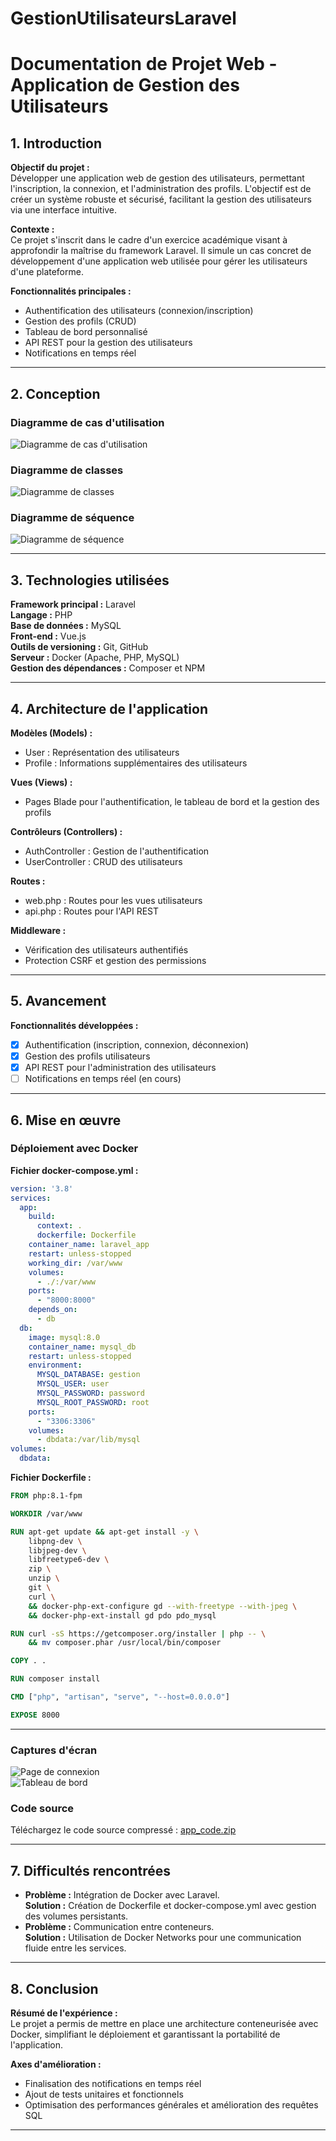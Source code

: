 
# GestionUtilisateursLaravel

# Documentation de Projet Web - Application de Gestion des Utilisateurs

## 1. Introduction

**Objectif du projet :**  
Développer une application web de gestion des utilisateurs, permettant l'inscription, la connexion, et l'administration des profils. L'objectif est de créer un système robuste et sécurisé, facilitant la gestion des utilisateurs via une interface intuitive.  

**Contexte :**  
Ce projet s'inscrit dans le cadre d'un exercice académique visant à approfondir la maîtrise du framework Laravel. Il simule un cas concret de développement d'une application web utilisée pour gérer les utilisateurs d'une plateforme.  

**Fonctionnalités principales :**  
- Authentification des utilisateurs (connexion/inscription)  
- Gestion des profils (CRUD)  
- Tableau de bord personnalisé  
- API REST pour la gestion des utilisateurs  
- Notifications en temps réel  

---

## 2. Conception

### Diagramme de cas d'utilisation
![Diagramme de cas d'utilisation](./diagrams/use_case.png)

### Diagramme de classes
![Diagramme de classes](./diagrams/class_diagram.png)

### Diagramme de séquence
![Diagramme de séquence](./diagrams/sequence_diagram.png)

---

## 3. Technologies utilisées

**Framework principal :** Laravel  
**Langage :** PHP  
**Base de données :** MySQL  
**Front-end :** Vue.js  
**Outils de versioning :** Git, GitHub  
**Serveur :** Docker (Apache, PHP, MySQL)  
**Gestion des dépendances :** Composer et NPM  

---

## 4. Architecture de l'application

**Modèles (Models) :**  
- User : Représentation des utilisateurs  
- Profile : Informations supplémentaires des utilisateurs  

**Vues (Views) :**  
- Pages Blade pour l'authentification, le tableau de bord et la gestion des profils  

**Contrôleurs (Controllers) :**  
- AuthController : Gestion de l'authentification  
- UserController : CRUD des utilisateurs  

**Routes :**  
- web.php : Routes pour les vues utilisateurs  
- api.php : Routes pour l'API REST  

**Middleware :**  
- Vérification des utilisateurs authentifiés  
- Protection CSRF et gestion des permissions  

---

## 5. Avancement

**Fonctionnalités développées :**  
- [x] Authentification (inscription, connexion, déconnexion)  
- [x] Gestion des profils utilisateurs  
- [x] API REST pour l'administration des utilisateurs  
- [ ] Notifications en temps réel (en cours)  

---

## 6. Mise en œuvre

### Déploiement avec Docker

**Fichier docker-compose.yml :**
```yaml
version: '3.8'
services:
  app:
    build: 
      context: .
      dockerfile: Dockerfile
    container_name: laravel_app
    restart: unless-stopped
    working_dir: /var/www
    volumes:
      - ./:/var/www
    ports:
      - "8000:8000"
    depends_on:
      - db
  db:
    image: mysql:8.0
    container_name: mysql_db
    restart: unless-stopped
    environment:
      MYSQL_DATABASE: gestion
      MYSQL_USER: user
      MYSQL_PASSWORD: password
      MYSQL_ROOT_PASSWORD: root
    ports:
      - "3306:3306"
    volumes:
      - dbdata:/var/lib/mysql
volumes:
  dbdata:
```

**Fichier Dockerfile :**
```dockerfile
FROM php:8.1-fpm

WORKDIR /var/www

RUN apt-get update && apt-get install -y \
    libpng-dev \
    libjpeg-dev \
    libfreetype6-dev \
    zip \
    unzip \
    git \
    curl \
    && docker-php-ext-configure gd --with-freetype --with-jpeg \
    && docker-php-ext-install gd pdo pdo_mysql

RUN curl -sS https://getcomposer.org/installer | php -- \
    && mv composer.phar /usr/local/bin/composer

COPY . .

RUN composer install

CMD ["php", "artisan", "serve", "--host=0.0.0.0"]

EXPOSE 8000
```

---

### Captures d'écran
![Page de connexion](./screenshots/login.png)  
![Tableau de bord](./screenshots/dashboard.png)  

### Code source
Téléchargez le code source compressé : [app_code.zip](./downloads/app_code.zip)  

---

## 7. Difficultés rencontrées

- **Problème :** Intégration de Docker avec Laravel.  
  **Solution :** Création de Dockerfile et docker-compose.yml avec gestion des volumes persistants.  
- **Problème :** Communication entre conteneurs.  
  **Solution :** Utilisation de Docker Networks pour une communication fluide entre les services.  

---

## 8. Conclusion

**Résumé de l'expérience :**  
Le projet a permis de mettre en place une architecture conteneurisée avec Docker, simplifiant le déploiement et garantissant la portabilité de l'application.  

**Axes d'amélioration :**  
- Finalisation des notifications en temps réel  
- Ajout de tests unitaires et fonctionnels  
- Optimisation des performances générales et amélioration des requêtes SQL  

---


